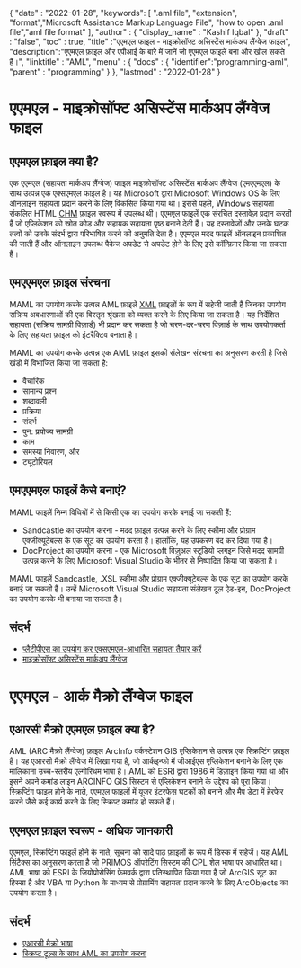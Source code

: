 
{
  "date" : "2022-01-28",
  "keywords": [ ".aml file", "extension", "format","Microsoft Assistance Markup Language File", "how to open .aml file","aml file format" ],
  "author" : {
    "display_name" : "Kashif Iqbal"
},
  "draft" : "false",
  "toc" : true,
  "title" :"एएमएल फाइल - माइक्रोसॉफ्ट असिस्टेंस मार्कअप लैंग्वेज फाइल",
  "description":"एएमएल फ़ाइल और एपीआई के बारे में जानें जो एएमएल फाइलें बना और खोल सकते हैं।",
  "linktitle" : "AML",
  "menu" : {
    "docs" : {
      "identifier":"programming-aml",
      "parent" : "programming"
}
},
  "lastmod" : "2022-01-28"
}

# एएमएल - माइक्रोसॉफ्ट असिस्टेंस मार्कअप लैंग्वेज फाइल

## एएमएल फ़ाइल क्या है?

एक एएमएल (सहायता मार्कअप लैंग्वेज) फाइल माइक्रोसॉफ्ट असिस्टेंस मार्कअप लैंग्वेज (एमएएमएल) के साथ उत्पन्न एक एक्सएमएल फाइल है। यह Microsoft द्वारा Microsoft Windows OS के लिए ऑनलाइन सहायता प्रदान करने के लिए विकसित किया गया था। इससे पहले, Windows सहायता संकलित HTML [CHM](/hi/web/chm/) फ़ाइल स्वरूप में उपलब्ध थी। एएमएल फाइलें एक संरचित दस्तावेज़ प्रदान करती हैं जो एप्लिकेशन को स्रोत कोड और सहायक सहायता पृष्ठ बनाने देती हैं। यह दस्तावेजों और उनके घटक तत्वों को उनके संदर्भ द्वारा परिभाषित करने की अनुमति देता है। एएमएल मदद फाइलें ऑनलाइन प्रकाशित की जाती हैं और ऑनलाइन उपलब्ध पैकेज अपडेट से अपडेट होने के लिए इसे कॉन्फ़िगर किया जा सकता है।

## एमएएमएल फ़ाइल संरचना

MAML का उपयोग करके उत्पन्न AML फ़ाइलें [XML](/hi/web/xml/) फ़ाइलों के रूप में सहेजी जाती हैं जिनका उपयोग सक्रिय अवधारणाओं की एक विस्तृत श्रृंखला को व्यक्त करने के लिए किया जा सकता है। यह निर्देशित सहायता (सक्रिय सामग्री विज़ार्ड) भी प्रदान कर सकता है जो चरण-दर-चरण विज़ार्ड के साथ उपयोगकर्ता के लिए सहायता फ़ाइल को इंटरैक्टिव बनाता है।

MAML का उपयोग करके उत्पन्न एक AML फ़ाइल इसकी संलेखन संरचना का अनुसरण करती है जिसे खंडों में विभाजित किया जा सकता है:

* वैचारिक
* सामान्य प्रश्न
* शब्दावली
* प्रक्रिया
* संदर्भ
* पुन: प्रयोज्य सामग्री
* काम
* समस्या निवारण, और
* ट्यूटोरियल

## एमएएमएल फाइलें कैसे बनाएं?

MAML फाइलें निम्न विधियों में से किसी एक का उपयोग करके बनाई जा सकती हैं:

* Sandcastle का उपयोग करना - मदद फ़ाइल उत्पन्न करने के लिए स्कीमा और प्रोग्राम एक्जीक्यूटेबल्स के एक सूट का उपयोग करता है। हालाँकि, यह उपकरण बंद कर दिया गया है।
* DocProject का उपयोग करना - एक Microsoft विज़ुअल स्टूडियो प्लगइन जिसे मदद सामग्री उत्पन्न करने के लिए Microsoft Visual Studio के भीतर से निष्पादित किया जा सकता है।

MAML फाइलें Sandcastle, .XSL स्कीमा और प्रोग्राम एक्जीक्यूटेबल्स के एक सूट का उपयोग करके बनाई जा सकती हैं। उन्हें Microsoft Visual Studio सहायता संलेखन टूल ऐड-इन, DocProject का उपयोग करके भी बनाया जा सकता है।

## संदर्भ

* [प्लैटीपीएस का उपयोग कर एक्सएमएल-आधारित सहायता तैयार करें](https://learn.microsoft.com/en-us/powershell/utility-modules/platyps/create-help-using-platyps?view=ps-modules)
* [माइक्रोसॉफ्ट असिस्टेंस मार्कअप लैंग्वेज](https://en.wikipedia.org/wiki/Microsoft_Assistance_Markup_Language)

# एएमएल - आर्क मैक्रो लैंग्वेज फाइल

## एआरसी मैक्रो एएमएल फ़ाइल क्या है?

AML (ARC मैक्रो लैंग्वेज) फ़ाइल ArcInfo वर्कस्टेशन GIS एप्लिकेशन से उत्पन्न एक स्क्रिप्टिंग फ़ाइल है। यह एआरसी मैक्रो लैंग्वेज में लिखा गया है, जो आर्कइन्फो में जीआईएस एप्लिकेशन बनाने के लिए एक मालिकाना उच्च-स्तरीय एल्गोरिथम भाषा है। AML को ESRI द्वारा 1986 में डिज़ाइन किया गया था और इसने अपने कमांड लाइन ARCINFO GIS सिस्टम से एप्लिकेशन बनाने के उद्देश्य को पूरा किया। स्क्रिप्टिंग फाइल होने के नाते, एएमएल फाइलों में यूजर इंटरफेस घटकों को बनाने और मैप डेटा में हेरफेर करने जैसे कई कार्य करने के लिए स्क्रिप्ट कमांड हो सकते हैं।

## एएमएल फ़ाइल स्वरूप - अधिक जानकारी

एएमएल, स्क्रिप्टिंग फाइलें होने के नाते, सूचना को सादे पाठ फ़ाइलों के रूप में डिस्क में सहेजें। यह AML सिंटैक्स का अनुसरण करता है जो PRIMOS ऑपरेटिंग सिस्टम की CPL शेल भाषा पर आधारित था। AML भाषा को ESRI के जियोप्रोसेसिंग फ्रेमवर्क द्वारा प्रतिस्थापित किया गया है जो ArcGIS सूट का हिस्सा है और VBA या Python के माध्यम से प्रोग्रामिंग सहायता प्रदान करने के लिए ArcObjects का उपयोग करता है।

## संदर्भ

* [एआरसी मैक्रो भाषा](https://en.wikipedia.org/wiki/ARC_Macro_Language)
* [स्क्रिप्ट टूल्स के साथ AML का उपयोग करना](https://desktop.arcgis.com/en/arcmap/latest/analyze/creating-tools/using-amls-with-script-tools.htm)

